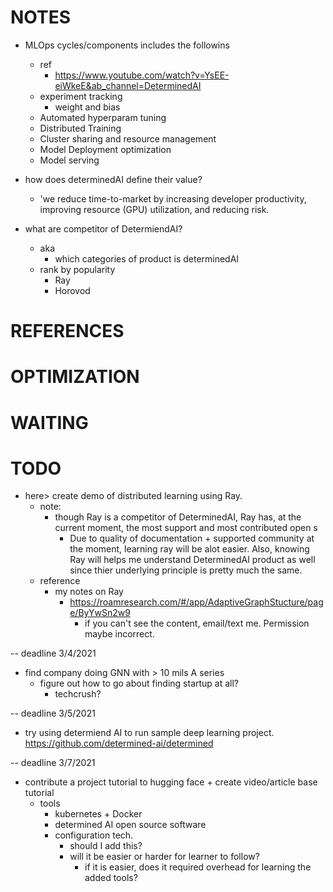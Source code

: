 # NOTES
* MLOps cycles/components includes the followins
    * ref
        * https://www.youtube.com/watch?v=YsEE-eiWkeE&ab_channel=DeterminedAI
    * experiment tracking
        * weight and bias
    * Automated hyperparam tuning
    * Distributed Training
    * Cluster sharing and resource management
    * Model Deployment optimization
    * Model serving

* how does determinedAI define their value?
    * 'we reduce time-to-market by increasing developer productivity, improving resource (GPU) utilization, and reducing risk.

* what are competitor of DetermiendAI?
    * aka
        * which categories of product is determinedAI
    * rank by popularity
        * Ray 
        * Horovod
# REFERENCES 
# OPTIMIZATION
# WAITING
# TODO
* here> create demo of distributed learning using Ray.
    * note:
        * though Ray is a competitor of DeterminedAI, Ray has, at the current moment, the most support and most contributed open s
            * Due to quality of documentation + supported community at the moment, learning ray will be alot easier. Also, knowing
             Ray will helps me understand DeterminedAI product as well since thier underlying principle is pretty much the same.
    * reference
        * my notes on Ray 
            * https://roamresearch.com/#/app/AdaptiveGraphStucture/page/ByYwSn2w9
                * if you can't see the content, email/text me. Permission maybe incorrect.

-- deadline 3/4/2021 

* find company doing GNN with > 10 mils A series
    * figure out how to go about finding startup at all?
        * techcrush?

-- deadline 3/5/2021

* try using determiend AI to run sample deep learning project.
    https://github.com/determined-ai/determined

-- deadline 3/7/2021

* contribute a project tutorial to hugging face + create video/article base tutorial 
    * tools
        * kubernetes + Docker
        * determined AI open source software
        * configuration tech. 
            * should I add this?
            * will it be easier or harder for learner to follow?
                * if it is easier, does it required overhead for learning the added tools?


